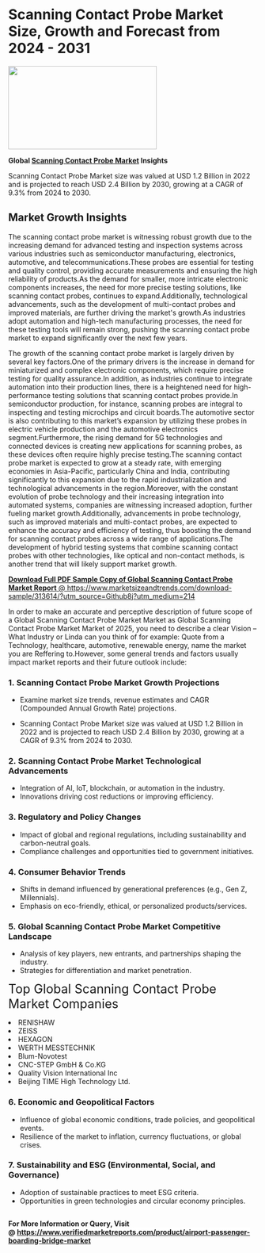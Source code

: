 <H1>Scanning Contact Probe Market Size, Growth and Forecast from 2024 - 2031</H1><img class="aligncenter size-medium wp-image-584254" src="https://thirdeyenews.in/wp-content/uploads/2024/09/Global-Market-Research-300x168.jpeg" alt="" width="300" height="168" /><p><strong>Global&nbsp;<a href="https://www.marketsizeandtrends.com/download-sample/313614/?utm_source=Github8j?utm_medium=214">Scanning Contact Probe Market</a> Insights</strong></p><p>Scanning Contact Probe Market size was valued at USD 1.2 Billion in 2022 and is projected to reach USD 2.4 Billion by 2030, growing at a CAGR of 9.3% from 2024 to 2030.</p><p><h2>Market Growth Insights</h2> <p>The scanning contact probe market is witnessing robust growth due to the increasing demand for advanced testing and inspection systems across various industries such as semiconductor manufacturing, electronics, automotive, and telecommunications.These probes are essential for testing and quality control, providing accurate measurements and ensuring the high reliability of products.As the demand for smaller, more intricate electronic components increases, the need for more precise testing solutions, like scanning contact probes, continues to expand.Additionally, technological advancements, such as the development of multi-contact probes and improved materials, are further driving the market's growth.As industries adopt automation and high-tech manufacturing processes, the need for these testing tools will remain strong, pushing the scanning contact probe market to expand significantly over the next few years.</p> <p><a href="#"></a></p> <p>The growth of the scanning contact probe market is largely driven by several key factors.One of the primary drivers is the increase in demand for miniaturized and complex electronic components, which require precise testing for quality assurance.In addition, as industries continue to integrate automation into their production lines, there is a heightened need for high-performance testing solutions that scanning contact probes provide.In semiconductor production, for instance, scanning probes are integral to inspecting and testing microchips and circuit boards.The automotive sector is also contributing to this market’s expansion by utilizing these probes in electric vehicle production and the automotive electronics segment.Furthermore, the rising demand for 5G technologies and connected devices is creating new applications for scanning probes, as these devices often require highly precise testing.The scanning contact probe market is expected to grow at a steady rate, with emerging economies in Asia-Pacific, particularly China and India, contributing significantly to this expansion due to the rapid industrialization and technological advancements in the region.Moreover, with the constant evolution of probe technology and their increasing integration into automated systems, companies are witnessing increased adoption, further fueling market growth.Additionally, advancements in probe technology, such as improved materials and multi-contact probes, are expected to enhance the accuracy and efficiency of testing, thus boosting the demand for scanning contact probes across a wide range of applications.The development of hybrid testing systems that combine scanning contact probes with other technologies, like optical and non-contact methods, is another trend that will likely support market growth.</p> <p><a href="#"></p><p><span class=""><strong>Download Full PDF Sample Copy of Global Scanning Contact Probe Market Report</strong> @ <a href="https://www.marketsizeandtrends.com/download-sample/313614/?utm_source=Github8j?utm_medium=214" target="_blank">https://www.marketsizeandtrends.com/download-sample/313614/?utm_source=Github8j?utm_medium=214</a></span></p><p>In order to make an accurate and perceptive description of future scope of a Global&nbsp;Scanning Contact Probe Market Market as Global&nbsp;Scanning Contact Probe Market Market of 2025, you need to describe a clear Vision &ndash; What Industry or Linda can you think of for example: Quote from a Technology, healthcare, automotive, renewable energy, name the market you are Reffering to.However, some general trends and factors usually impact market reports and their future outlook include:</p><h3>1.&nbsp;<strong>Scanning Contact Probe Market Growth Projections</strong></h3><ul><li>Examine market size trends, revenue estimates and CAGR (Compounded Annual Growth Rate) projections.</li><li><p>Scanning Contact Probe Market size was valued at USD 1.2 Billion in 2022 and is projected to reach USD 2.4 Billion by 2030, growing at a CAGR of 9.3% from 2024 to 2030.</p></li></ul><h3>2.&nbsp;<strong>Scanning Contact Probe Market Technological Advancements</strong></h3><ul><li>Integration of AI, IoT, blockchain, or automation in the industry.</li><li>Innovations driving cost reductions or improving efficiency.</li></ul><h3>3.&nbsp;<strong>Regulatory and Policy Changes</strong></h3><ul><li>Impact of global and regional regulations, including sustainability and carbon-neutral goals.</li><li>Compliance challenges and opportunities tied to government initiatives.</li></ul><h3>4.&nbsp;<strong>Consumer Behavior Trends</strong></h3><ul><li>Shifts in demand influenced by generational preferences (e.g., Gen Z, Millennials).</li><li>Emphasis on eco-friendly, ethical, or personalized products/services.</li></ul><h3>5.&nbsp;<strong>Global Scanning Contact Probe Market Competitive Landscape</strong></h3><ul><li>Analysis of key players, new entrants, and partnerships shaping the industry.</li><li>Strategies for differentiation and market penetration.</li></ul><p data-pm-slice="1 1 []"><span style="color: inherit; font-family: inherit; font-size: 25px;">Top Global Scanning Contact Probe Market Companies</span></p><div class="" data-test-id=""><p><li>RENISHAW</li><li> ZEISS</li><li> HEXAGON</li><li> WERTH MESSTECHNIK</li><li> Blum-Novotest</li><li> CNC-STEP GmbH & Co.KG</li><li> Quality Vision International Inc</li><li> Beijing TIME High Technology Ltd.</li></p></div><h3>6.&nbsp;<strong>Economic and Geopolitical Factors</strong></h3><ul><li>Influence of global economic conditions, trade policies, and geopolitical events.</li><li>Resilience of the market to inflation, currency fluctuations, or global crises.</li></ul><h3>7.&nbsp;<strong>Sustainability and ESG (Environmental, Social, and Governance)</strong></h3><ul><li>Adoption of sustainable practices to meet ESG criteria.</li><li>Opportunities in green technologies and circular economy principles.</li></ul><h2><strong style="font-size: 14px;">For More Information or Query, Visit @&nbsp;</strong><a style="background-color: #ffffff; font-size: 14px;" href="https://www.marketsizeandtrends.com/report/scanning-contact-probe-market/" target="_blank">https://www.verifiedmarketreports.com/product/airport-passenger-boarding-bridge-market</a></h2>